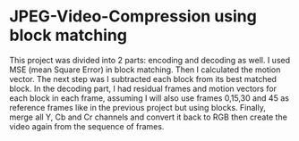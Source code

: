 # JPEG-Video-Compression using block matching
This project was divided into 2 parts: encoding and decoding as well. I used MSE (mean Square Error) in block matching. Then I calculated the motion vector. The next step was I subtracted each block from its best matched block. In the decoding part, I had residual frames and motion vectors for each block in each frame, assuming I will also use frames 0,15,30 and 45 as reference frames like in the previous project but using blocks. Finally, merge all Y, Cb and Cr channels and convert it back to RGB then create the video again from the sequence of frames.
